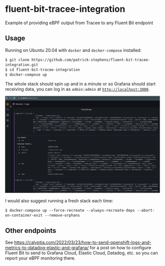 # fluent-bit-tracee-integration
Example of providing eBPF output from Tracee to any Fluent Bit endpoint

## Usage

Running on Ubuntu 20.04 with `docker` and `docker-compose` installed:

```shell
$ git clone https://github.com/patrick-stephens/fluent-bit-tracee-integration.git
$ cd fluent-bit-tracee-integration
$ docker-compose up
```

The whole stack should spin up and in a minute or so Grafana should start receiving data, you can log in as `admin:admin` at [`http://localhost:3000`](http://localhost:3000/).

![Example log dashboard](./resources/Example-Logs-Dashboard.png "Example log dashboard")

I would also suggest running a fresh stack each time:
```shell
$ docker-compose up --force-recreate --always-recreate-deps --abort-on-container-exit --remove-orphans
```

## Other endpoints

See https://calyptia.com/2022/03/23/how-to-send-openshift-logs-and-metrics-to-datadog-elastic-and-grafana/ for a post on how to configure Fluent Bit to send to Grafana Cloud, Elastic Cloud, Datadog, etc. so you can report your eBPF monitoring there.
